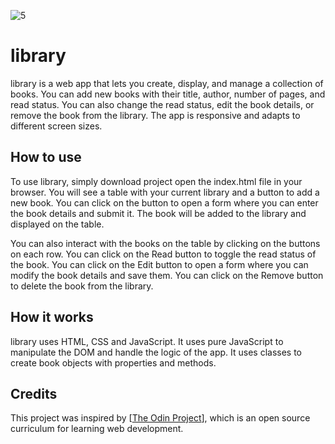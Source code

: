 ![5](https://github.com/Kotovar/library/assets/77914431/fab1b286-004f-4713-8937-0db20ae0da47)


# library

library is a web app that lets you create, display, and manage a collection of books. You can add new books with their title, author, number of pages, and read status. You can also change the read status, edit the book details, or remove the book from the library. The app is responsive and adapts to different screen sizes.

## How to use

To use library, simply download project open the index.html file in your browser. You will see a table with your current library and a button to add a new book. You can click on the button to open a form where you can enter the book details and submit it. The book will be added to the library and displayed on the table.

You can also interact with the books on the table by clicking on the buttons on each row. You can click on the Read button to toggle the read status of the book. You can click on the Edit button to open a form where you can modify the book details and save them. You can click on the Remove button to delete the book from the library.

## How it works

library uses HTML, CSS and JavaScript. It uses pure JavaScript to manipulate the DOM and handle the logic of the app. It uses classes to create book objects with properties and methods.

## Credits

This project was inspired by [[The Odin Project](https://www.theodinproject.com/lessons/node-path-javascript-library)], which is an open source curriculum for learning web development.


